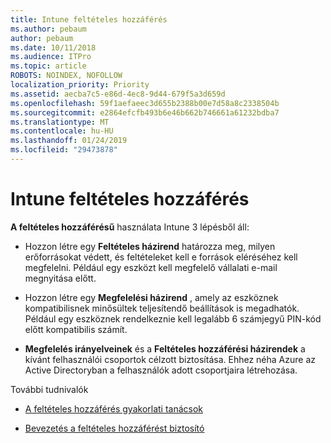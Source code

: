 ```yaml
---
title: Intune feltételes hozzáférés
ms.author: pebaum
author: pebaum
ms.date: 10/11/2018
ms.audience: ITPro
ms.topic: article
ROBOTS: NOINDEX, NOFOLLOW
localization_priority: Priority
ms.assetid: aecba7c5-e86d-4ec8-9d44-679f5a3d659d
ms.openlocfilehash: 59f1aefaeec3d655b2388b00e7d58a8c2338504b
ms.sourcegitcommit: e2864efcfb493b6e46b662b746661a61232bdba7
ms.translationtype: MT
ms.contentlocale: hu-HU
ms.lasthandoff: 01/24/2019
ms.locfileid: "29473878"
---
```

# <a name="conditional-access-with-intune"></a>Intune feltételes hozzáférés

**A feltételes hozzáférésű** használata Intune 3 lépésből áll: 
  
- Hozzon létre egy **Feltételes házirend** határozza meg, milyen erőforrásokat védett, és feltételeket kell e források eléréséhez kell megfelelni. Például egy eszközt kell megfelelő vállalati e-mail megnyitása előtt. 
    
- Hozzon létre egy **Megfelelési házirend** , amely az eszköznek kompatibilisnek minősültek teljesítendő beállítások is megadhatók. Például egy eszköznek rendelkeznie kell legalább 6 számjegyű PIN-kód előtt kompatibilis számít. 
    
- **Megfelelés irányelveinek** és a **Feltételes hozzáférési házirendek** a kívánt felhasználói csoportok célzott biztosítása. Ehhez néha Azure az Active Directoryban a felhasználók adott csoportjaira létrehozása. 
    
További tudnivalók
  
- [A feltételes hozzáférés gyakorlati tanácsok](https://docs.microsoft.com/en-us/azure/active-directory/conditional-access/best-practices)
    
- [Bevezetés a feltételes hozzáférést biztosító](https://docs.microsoft.com/en-us/azure/active-directory/active-directory-conditional-access-azure-portal-get-started)
    

